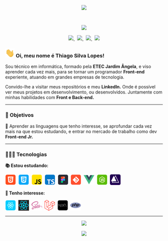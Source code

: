 <p align="center">
    <img src="https://user-images.githubusercontent.com/57417305/81239377-13bd3c00-8fdb-11ea-9567-30a27becb1bf.gif">
</p>
  &nbsp;
  <p align="center">
  <!-- Badge - Profile View Counter -->
  <img src="https://komarev.com/ghpvc/?username=Thiagoow&style=plastic&color=0007c4">
</p>
<p align="center">
  <!-- Badge - LinkedIn -->
  <a href="https://www.linkedin.com/in/thiagosilvaloopes/">
    <img src="https://img.shields.io/badge/-LinkedIn-1e337f?style=round-square&logo=Linkedin&logoColor=white&link=https://www.linkedin.com/in/thiagosilvaloopes/">
  </a>
  &nbsp;
  <!-- Badge - Email -->
  <a href="mailto:thiagodrive08@hotmail.com">
    <img src="https://img.shields.io/badge/-My%20Email-0ec733?style=round-square&logo=Gmail&logoColor=white&link=mailto:thiagodrive08@hotmail.com">
  </a>
   &nbsp;
<!-- Badge - My Settings -->
  <a href="https://github.com/Thiagoow/My-Settings">
    <img src="https://img.shields.io/badge/-My%20Settings-d10000">
  </a>
   &nbsp;
    <!-- Badge - Instagram -->
  <a href="https://www.instagram.com/thiagosilvaloopes/">
    <img src="https://img.shields.io/badge/-Instagram-ed8907?style=round-square&labelColor=orange&logo=instagram&logoColor=white&link=https://www.instagram.com/thiagosilvaloopes/">
  </a>
</p>

<!-- Apresentação -->

### <img src="/icons/hello.gif" width="30px"> Oi, meu nome é Thiago Silva Lopes!

<p>Sou técnico em informática, formado pela <strong>ETEC Jardim Ângela</strong>, e viso aprender cada vez mais, para se tornar um programador
<strong>Front-end</strong> experiente, atuando em grandes empresas de tecnologia.</p>

<p>Convido-lhe a visitar meus repositórios e meu <strong>LinkedIn.</strong> Onde é possível ver meus projetos em desenvolvimento, ou desenvolvidos. Juntamente com minhas habilidades com <strong>Front e Back-end.</strong></p>

---

### 🚀 Objetivos

<p>📌 Aprender as linguagens que tenho interesse, se aprofundar cada vez mais na que estou estudando, e entrar no mercado de trabalho como dev <strong>Front-end Jr.</strong></p>

---

### 👨🏻‍💻 Tecnologias

**📚 Estou estudando:**

<p align="left">
  <!-- HTML Icon -->
  <img src="/icons/html.png">&nbsp;
  <!-- CSS Icon -->
  <img src="/icons/css.png">&nbsp;
  <!-- JS Icon -->
  <img src="/icons/js.png">&nbsp;
  <!-- TS Icon -->
  <img src="/icons/ts.png">&nbsp;
  <!-- Figma Icon -->
  <img src="/icons/figma.png">&nbsp;
  <!-- Git Icon -->
  <img src="/icons/git.png">&nbsp;
  <!--VueJS Icon-->
  <img src="/icons/vuejs.png">&nbsp;
  <!-- NodeJS Icon -->
  <img src="/icons/nodejs.png">&nbsp;
  <!-- AdonisJS Icon -->
  <img src="/icons/adonisjs.png">&nbsp;
  
  
</p>

**🎯 Tenho interesse:**

  <p align="left">
  <!-- AdobePS Icon
  <img src="/icons/ps.png">&nbsp;-->
  <!-- React Icon -->
  <img src="/icons/react.png">&nbsp;
  <!-- React Native Icon -->
  <img src="/icons/reactnative.png">&nbsp;
  <!-- Sass Icon -->
  <img src="/icons/sass.png">&nbsp;
  <!-- Laravel Icon -->
  <img src="/icons/laravel.png">&nbsp;
  <!-- NextJS Icon -->
  <img src="/icons/nextJS.png">&nbsp;
  <!-- PHP Icon -->
  <img src="/icons/php.png">&nbsp;
</p>

<!--Add a line to split sections-->
****
 
 <!-- Profile Top languages-->
<p align="center">
  <img src="https://github-readme-stats.vercel.app/api/top-langs/?username=Thiagoow&layout=compact&&theme=dark&hide=visual%20basic%20.net">
</p>

<!-- Profile Stats-->
<p align="center">
  <img src="https://github-readme-stats.vercel.app/api?username=Thiagoow&show_icons=true&theme=dark&include_all_commits=true&hide=issues,contribs">
</p>

<!--Configs on: https://github.com/anuraghazra/github-readme-stats-->
